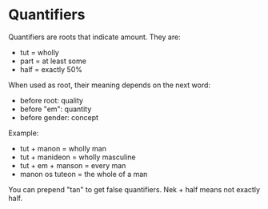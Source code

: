 # Quantifiers
Quantifiers are roots that indicate amount. They are:
- tut = wholly
- part = at least some
- half = exactly 50%

When used as root, their meaning depends on the next word:
- before root: quality
- before "em": quantity
- before gender: concept

Example:
- tut + manon = wholly man
- tut + manideon = wholly masculine
- tut + em + manson = every man
- manon os tuteon = the whole of a man

You can prepend "tan" to get false quantifiers. Nek + half means not exactly half.
